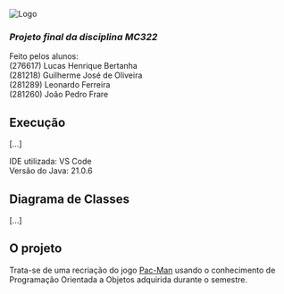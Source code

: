 ![Logo](src/Pacman/resources/logo.png)
### *Projeto final da disciplina MC322*

Feito pelos alunos:<br>
(276617) Lucas Henrique Bertanha<br>
(281218) Guilherme José de Oliveira<br>
(281289) Leonardo Ferreira<br>
(281260) João Pedro Frare<br>

## Execução

[...]

IDE utilizada: VS Code<br>
Versão do Java: 21.0.6<br>

## Diagrama de Classes

[...]

## O projeto

Trata-se de uma recriação do jogo [Pac-Man][1] usando o conhecimento de Programação Orientada a Objetos adquirida durante o semestre. 





[1]: <https://pt.wikipedia.org/wiki/Pac-Man> "Ver na Wikipédia"